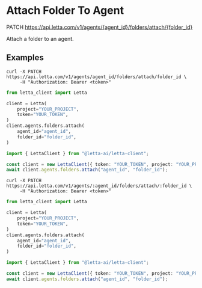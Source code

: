 # Attach Folder To Agent

PATCH https://api.letta.com/v1/agents/{agent_id}/folders/attach/{folder_id}

Attach a folder to an agent.

## Examples

```shell
curl -X PATCH https://api.letta.com/v1/agents/agent_id/folders/attach/folder_id \
     -H "Authorization: Bearer <token>"
```

```python
from letta_client import Letta

client = Letta(
    project="YOUR_PROJECT",
    token="YOUR_TOKEN",
)
client.agents.folders.attach(
    agent_id="agent_id",
    folder_id="folder_id",
)

```

```typescript
import { LettaClient } from "@letta-ai/letta-client";

const client = new LettaClient({ token: "YOUR_TOKEN", project: "YOUR_PROJECT" });
await client.agents.folders.attach("agent_id", "folder_id");

```

```shell
curl -X PATCH https://api.letta.com/v1/agents/:agent_id/folders/attach/:folder_id \
     -H "Authorization: Bearer <token>"
```

```python
from letta_client import Letta

client = Letta(
    project="YOUR_PROJECT",
    token="YOUR_TOKEN",
)
client.agents.folders.attach(
    agent_id="agent_id",
    folder_id="folder_id",
)

```

```typescript
import { LettaClient } from "@letta-ai/letta-client";

const client = new LettaClient({ token: "YOUR_TOKEN", project: "YOUR_PROJECT" });
await client.agents.folders.attach("agent_id", "folder_id");

```